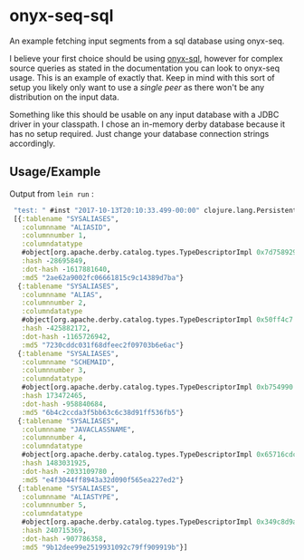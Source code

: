 # onyx-seq-sql

An example fetching input segments from a sql database using onyx-seq. 

I believe your first choice should be using [onyx-sql](/onyx-platform/onyx-sql),
however for complex source queries as stated in the documentation you can look
to onyx-seq usage. This is an example of exactly that. Keep in mind with this
sort of setup you likely only want to use a _single peer_ as there won't be any
distribution on the input data.

Something like this should be usable on any input database with a JDBC driver in
your classpath. I chose an in-memory derby database because it has no setup
required. Just change your database connection strings accordingly.
                                                                             
                                                                             
## Usage/Example 

Output from `lein run` :

```` clojure 
 "test: " #inst "2017-10-13T20:10:33.499-00:00" clojure.lang.PersistentArrayMap clojure.lang.PersistentHashMap
 [{:tablename "SYSALIASES",
   :columnname "ALIASID",
   :columnnumber 1,
   :columndatatype
   #object[org.apache.derby.catalog.types.TypeDescriptorImpl 0x7d758929 "CHAR(36) NOT NULL"],
   :hash -28695849,
   :dot-hash -1617881640,
   :md5 "2ae62a9002fc06661815c9c14389d7ba"}
  {:tablename "SYSALIASES",
   :columnname "ALIAS",
   :columnnumber 2,
   :columndatatype
   #object[org.apache.derby.catalog.types.TypeDescriptorImpl 0x50ff4c7 "VARCHAR(128) NOT NULL"],
   :hash -425882172,
   :dot-hash -1165726942,
   :md5 "7230cddc031f68dfeec2f09703b6e6ac"}
  {:tablename "SYSALIASES",
   :columnname "SCHEMAID",
   :columnnumber 3,
   :columndatatype
   #object[org.apache.derby.catalog.types.TypeDescriptorImpl 0xb754990 "CHAR(36)"],
   :hash 173472465,
   :dot-hash -958840684,
   :md5 "6b4c2ccda3f5bb63c6c38d91ff536fb5"}
  {:tablename "SYSALIASES",
   :columnname "JAVACLASSNAME",
   :columnnumber 4,
   :columndatatype
   #object[org.apache.derby.catalog.types.TypeDescriptorImpl 0x65716cdc "LONG VARCHAR NOT NULL"],
   :hash 1483031925,
   :dot-hash -2033109780 ,
   :md5 "e4f3044ff8943a32d090f565ea227ed2"}
  {:tablename "SYSALIASES",
   :columnname "ALIASTYPE",
   :columnnumber 5,
   :columndatatype
   #object[org.apache.derby.catalog.types.TypeDescriptorImpl 0x349c8d9a "CHAR(1) NOT NULL"],
   :hash 240715369,
   :dot-hash -907786358,
   :md5 "9b12dee99e2519931092c79ff909919b"}]

```` 
